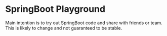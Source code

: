 # SpringBoot Playground

Main intention is to try out SpringBoot code and share with friends or team.
This is likely to change and not guaranteed to be stable.
